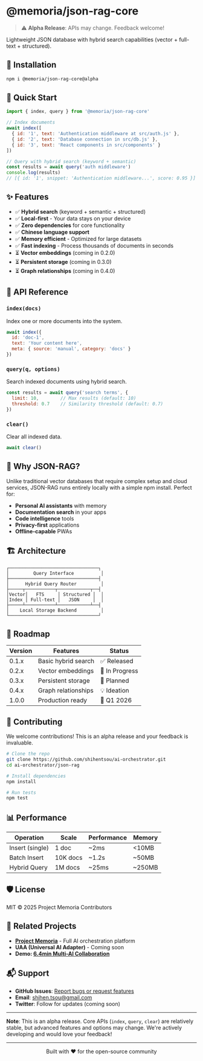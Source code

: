 # @memoria/json-rag-core

> ⚠️ **Alpha Release**: APIs may change. Feedback welcome!

Lightweight JSON database with hybrid search capabilities (vector + full-text + structured).

## 🚀 Installation

```bash
npm i @memoria/json-rag-core@alpha
```

## 🎯 Quick Start

```javascript
import { index, query } from '@memoria/json-rag-core'

// Index documents
await index([
  { id: '1', text: 'Authentication middleware at src/auth.js' },
  { id: '2', text: 'Database connection in src/db.js' },
  { id: '3', text: 'React components in src/components' }
])

// Query with hybrid search (keyword + semantic)
const results = await query('auth middleware')
console.log(results)
// [{ id: '1', snippet: 'Authentication middleware...', score: 0.95 }]
```

## ✨ Features

- ✅ **Hybrid search** (keyword + semantic + structured)
- ✅ **Local-first** - Your data stays on your device
- ✅ **Zero dependencies** for core functionality
- ✅ **Chinese language support**
- ✅ **Memory efficient** - Optimized for large datasets
- ✅ **Fast indexing** - Process thousands of documents in seconds
- ⏳ **Vector embeddings** (coming in 0.2.0)
- ⏳ **Persistent storage** (coming in 0.3.0)
- ⏳ **Graph relationships** (coming in 0.4.0)

## 📖 API Reference

### `index(docs)`
Index one or more documents into the system.

```javascript
await index({
  id: 'doc-1',
  text: 'Your content here',
  meta: { source: 'manual', category: 'docs' }
})
```

### `query(q, options)`
Search indexed documents using hybrid search.

```javascript
const results = await query('search terms', {
  limit: 10,        // Max results (default: 10)
  threshold: 0.7    // Similarity threshold (default: 0.7)
})
```

### `clear()`
Clear all indexed data.

```javascript
await clear()
```

## 🌟 Why JSON-RAG?

Unlike traditional vector databases that require complex setup and cloud services, JSON-RAG runs entirely locally with a simple npm install. Perfect for:

- **Personal AI assistants** with memory
- **Documentation search** in your apps
- **Code intelligence** tools
- **Privacy-first** applications
- **Offline-capable** PWAs

## 🏗️ Architecture

```
┌─────────────────────────────────┐
│         Query Interface          │
├─────────────────────────────────┤
│      Hybrid Query Router         │
├─────┬───────────┬────────────┬──┤
│Vector│   FTS     │ Structured │  │
│Index │ Full-text │   JSON     │  │
├─────┴───────────┴────────────┴──┤
│    Local Storage Backend         │
└─────────────────────────────────┘
```

## 🔮 Roadmap

| Version | Features | Status |
|---------|----------|--------|
| 0.1.x | Basic hybrid search | ✅ Released |
| 0.2.x | Vector embeddings | 🚧 In Progress |
| 0.3.x | Persistent storage | 📅 Planned |
| 0.4.x | Graph relationships | 💡 Ideation |
| 1.0.0 | Production ready | 🎯 Q1 2026 |

## 🤝 Contributing

We welcome contributions! This is an alpha release and your feedback is invaluable.

```bash
# Clone the repo
git clone https://github.com/shihentsou/ai-orchestrator.git
cd ai-orchestrator/json-rag

# Install dependencies
npm install

# Run tests
npm test
```

## 📊 Performance

| Operation | Scale | Performance | Memory |
|-----------|-------|-------------|--------|
| Insert (single) | 1 doc | ~2ms | <10MB |
| Batch Insert | 10K docs | ~1.2s | ~50MB |
| Hybrid Query | 1M docs | ~25ms | ~250MB |

## 🛡️ License

MIT © 2025 Project Memoria Contributors

## 🔗 Related Projects

- **[Project Memoria](https://github.com/shihentsou/ai-orchestrator)** - Full AI orchestration platform
- **UAA (Universal AI Adapter)** - Coming soon
- **Demo: [6.4min Multi-AI Collaboration](https://claude.ai/share/229370a4-5628-4612-831d-6a8a526b6500)**

## 📬 Support

- **GitHub Issues**: [Report bugs or request features](https://github.com/shihentsou/ai-orchestrator/issues)
- **Email**: shihen.tsou@gmail.com
- **Twitter**: Follow for updates (coming soon)

---

**Note**: This is an alpha release. Core APIs (`index`, `query`, `clear`) are relatively stable, but advanced features and options may change. We're actively developing and would love your feedback!

---

<p align="center">Built with ❤️ for the open-source community</p>